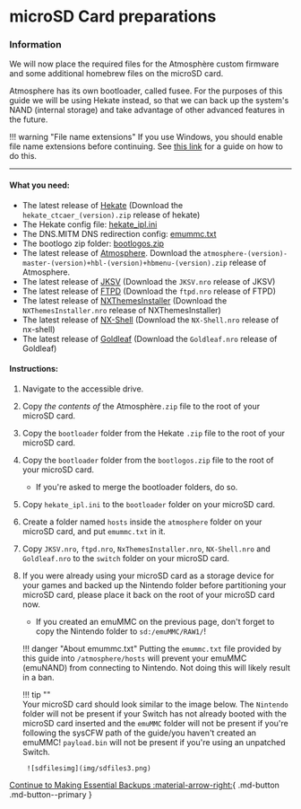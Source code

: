 # **microSD Card preparations**

### **Information**

We will now place the required files for the Atmosphère custom firmware and some additional homebrew files on the microSD card.

Atmosphere has its own bootloader, called fusee. For the purposes of this guide we will be using Hekate instead, so that we can back up the system's NAND (internal storage) and take advantage of other advanced features in the future.

!!! warning "File name extensions"
    If you use Windows, you should enable file name extensions before continuing. See [this link](../../extras/showing_file_extensions.md) for a guide on how to do this.

-----

#### **What you need:**
- The latest release of <a href="https://github.com/CTCaer/Hekate/releases/" target="_blank">Hekate</a> (Download the `hekate_ctcaer_(version).zip` release of hekate)
- The Hekate config file: <a href="../../../files/emu/hekate_ipl.ini" download>hekate_ipl.ini</a>
- The DNS.MITM DNS redirection config: <a href="../../../files/emummc.txt" download>emummc.txt</a>
- The bootlogo zip folder: <a href="../../../files/bootlogos.zip" download>bootlogos.zip</a>
- The latest release of <a href="https://github.com/Atmosphere-NX/Atmosphere/releases" target="_blank">Atmosphere</a>. Download the `atmosphere-(version)-master-(version)+hbl-(version)+hbmenu-(version).zip` release of Atmosphere.
- The latest release of <a href="https://github.com/J-D-K/JKSV/releases" target="_blank">JKSV</a> (Download the `JKSV.nro` release of JKSV)
- The latest release of <a href="https://github.com/mtheall/ftpd/releases" target="_blank">FTPD</a> (Download the `ftpd.nro` release of FTPD)
- The latest release of <a href="https://github.com/exelix11/SwitchThemeInjector/releases" target="_blank">NXThemesInstaller</a> (Download the `NXThemesInstaller.nro` release of NXThemesInstaller)
- The latest release of <a href="https://github.com/joel16/NX-Shell/releases" target="_blank">NX-Shell</a> (Download the `NX-Shell.nro` release of nx-shell)
- The latest release of <a href="https://github.com/XorTroll/Goldleaf/releases" target="_blank">Goldleaf</a> (Download the `Goldleaf.nro` release of Goldleaf)

#### **Instructions:**
1. Navigate to the accessible drive.
2. Copy *the contents of* the Atmosphère`.zip` file to the root of your microSD card.
3. Copy the `bootloader` folder from the Hekate `.zip` file to the root of your microSD card.
4. Copy the `bootloader` folder from the `bootlogos.zip` file to the root of your microSD card.
    - If you're asked to merge the bootloader folders, do so.
5. Copy `hekate_ipl.ini` to the `bootloader` folder on your microSD card.
6. Create a folder named `hosts` inside the `atmosphere` folder on your microSD card, and put `emummc.txt` in it.
7. Copy `JKSV.nro`, `ftpd.nro`, `NxThemesInstaller.nro`, `NX-Shell.nro` and `Goldleaf.nro` to the `switch` folder on your microSD card.
8. If you were already using your microSD card as a storage device for your games and backed up the Nintendo folder before partitioning your microSD card, please place it back on the root of your microSD card now.
    - If you created an emuMMC on the previous page, don't forget to copy the Nintendo folder to `sd:/emuMMC/RAW1/`!

    !!! danger "About emummc.txt"
        Putting the `emummc.txt` file provided by this guide into `/atmosphere/hosts` will prevent your emuMMC (emuNAND) from connecting to Nintendo. Not doing this will likely result in a ban.

    !!! tip ""    
        Your microSD card should look similar to the image below. The `Nintendo` folder will not be present if your Switch has not already booted with the microSD card inserted and the `emuMMC` folder will not be present if you're following the sysCFW path of the guide/you haven't created an emuMMC!
        `payload.bin` will not be present if you're using an unpatched Switch.

        ![sdfilesimg](img/sdfiles3.png)

[Continue to Making Essential Backups :material-arrow-right:](making_essential_backups.md){ .md-button .md-button--primary }
